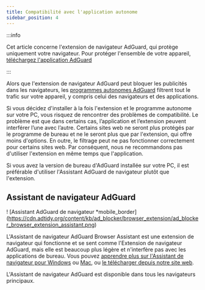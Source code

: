 ```yaml
---
title: Compatibilité avec l'application autonome
sidebar_position: 4
---
```


:::info

Cet article concerne l'extension de navigateur AdGuard, qui protège uniquement votre navigateur. Pour protéger l'ensemble de votre appareil, [téléchargez l'application AdGuard](https://agrd.io/download-kb-adblock)

:::

Alors que l'extension de navigateur AdGuard peut bloquer les publicités dans les navigateurs, les [programmes autonomes AdGuard](/adguard-browser-extension/comparison-standalone) filtrent tout le trafic sur votre appareil, y compris celui des navigateurs et des applications.

Si vous décidez d'installer à la fois l'extension et le programme autonome sur votre PC, vous risquez de rencontrer des problèmes de compatibilité. Le problème est que dans certains cas, l’application et l’extension peuvent interférer l’une avec l’autre. Certains sites web ne seront plus protégés par le programme de bureau et ne le seront plus que par l'extension, qui offre moins d'options. En outre, le filtrage peut ne pas fonctionner correctement pour certains sites web. Par conséquent, nous ne recommandons pas d'utiliser l'extension en même temps que l'application.

Si vous avez la version de bureau d'AdGuard installée sur votre PC, il est préférable d'utiliser l'Assistant AdGuard de navigateur plutôt que l'extension.

## Assistant de navigateur AdGuard

! [Assistant AdGuard de navigateur \*mobile_border] (https://cdn.adtidy.org/content/kb/ad_blocker/browser_extension/ad_blocker_browser_extension_assistant.png)

L'Assistant de navigateur AdGuard Browser Assistant est une extension de navigateur qui fonctionne et se sent comme l'Extension de navigateur AdGuard, mais elle est beaucoup plus légère et n'interfère pas avec les applications de bureau. Vous pouvez [apprendre plus sur l'Assistant de navigateur pour Windows](/adguard-for-windows/browser-assistant) ou [Mac](/adguard-for-mac/features/browser-assistant), ou [le télécharger depuis notre site web](https://adguard.com/adguard-assistant/overview.html).

L'Assistant de navigateur AdGuard est disponible dans tous les navigateurs principaux.
